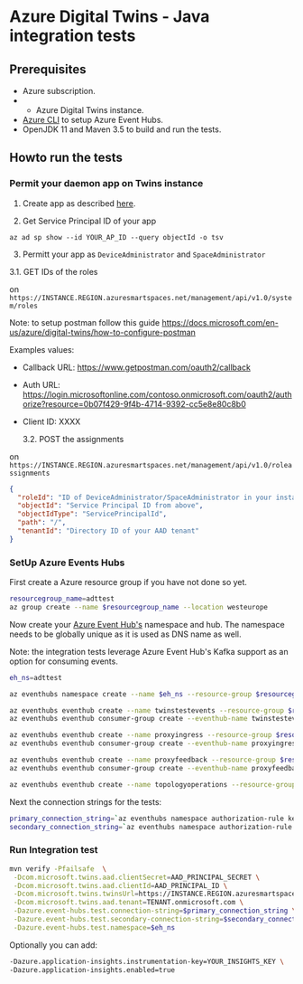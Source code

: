 # Azure Digital Twins - Java integration tests

## Prerequisites

- Azure subscription.
- - Azure Digital Twins instance.
- [Azure CLI](https://docs.microsoft.com/en-us/cli/azure/install-azure-cli) to setup Azure Event Hubs.
- OpenJDK 11 and Maven 3.5 to build and run the tests.

## Howto run the tests

### Permit your daemon app on Twins instance

1. Create app as described [here](https://docs.microsoft.com/en-us/azure/digital-twins/how-to-configure-postman).

2. Get Service Principal ID of your app

```shell
az ad sp show --id YOUR_AP_ID --query objectId -o tsv
```

3. Permitt your app as `DeviceAdministrator` and `SpaceAdministrator`

3.1. GET IDs of the roles

on `https://INSTANCE.REGION.azuresmartspaces.net/management/api/v1.0/system/roles`

Note: to setup postman follow this guide https://docs.microsoft.com/en-us/azure/digital-twins/how-to-configure-postman

Examples values:

- Callback URL: https://www.getpostman.com/oauth2/callback
- Auth URL: https://login.microsoftonline.com/contoso.onmicrosoft.com/oauth2/authorize?resource=0b07f429-9f4b-4714-9392-cc5e8e80c8b0
- Client ID: XXXX

  3.2. POST the assignments

on `https://INSTANCE.REGION.azuresmartspaces.net/management/api/v1.0/roleassignments`

```json
{
  "roleId": "ID of DeviceAdministrator/SpaceAdministrator in your instance",
  "objectId": "Service Principal ID from above",
  "objectIdType": "ServicePrincipalId",
  "path": "/",
  "tenantId": "Directory ID of your AAD tenant"
}
```

### SetUp Azure Events Hubs

First create a Azure resource group if you have not done so yet.

```bash
resourcegroup_name=adttest
az group create --name $resourcegroup_name --location westeurope
```

Now create your [Azure Event Hub's](https://docs.microsoft.com/en-us/azure/event-hubs/event-hubs-about) namespace and hub. The namespace needs to be globally unique as it is used as DNS name as well.

Note: the integration tests leverage Azure Event Hub's Kafka support as an option for consuming events.

```bash
eh_ns=adttest

az eventhubs namespace create --name $eh_ns --resource-group $resourcegroup_name --enable-kafka

az eventhubs eventhub create --name twinstestevents --resource-group $resourcegroup_name --namespace-name $eh_ns --message-retention 1 --partition-count 3
az eventhubs eventhub consumer-group create --eventhub-name twinstestevents --resource-group $resourcegroup_name --namespace-name $eh_ns --name twinstesteventscg

az eventhubs eventhub create --name proxyingress --resource-group $resourcegroup_name --namespace-name $eh_ns --message-retention 1 --partition-count 3
az eventhubs eventhub consumer-group create --eventhub-name proxyingress --resource-group $resourcegroup_name --namespace-name $eh_ns --name proxyingresscg

az eventhubs eventhub create --name proxyfeedback --resource-group $resourcegroup_name --namespace-name $eh_ns --message-retention 1 --partition-count 3
az eventhubs eventhub consumer-group create --eventhub-name proxyfeedback --resource-group $resourcegroup_name --namespace-name $eh_ns --name proxyfeedbackcg

az eventhubs eventhub create --name topologyoperations --resource-group $resourcegroup_name --namespace-name $eh_ns --message-retention 1 --partition-count 3
```

Next the connection strings for the tests:

```bash
primary_connection_string=`az eventhubs namespace authorization-rule keys list --resource-group $resourcegroup_name --namespace-name $eh_ns --name RootManageSharedAccessKey -o tsv --query primaryConnectionString`
secondary_connection_string=`az eventhubs namespace authorization-rule keys list --resource-group $resourcegroup_name --namespace-name $eh_ns --name RootManageSharedAccessKey -o tsv --query secondaryConnectionString`
```

### Run Integration test

```bash
mvn verify -Pfailsafe  \
 -Dcom.microsoft.twins.aad.clientSecret=AAD_PRINCIPAL_SECRET \
 -Dcom.microsoft.twins.aad.clientId=AAD_PRINCIPAL_ID \
 -Dcom.microsoft.twins.twinsUrl=https://INSTANCE.REGION.azuresmartspaces.net/management \
 -Dcom.microsoft.twins.aad.tenant=TENANT.onmicrosoft.com \
 -Dazure.event-hubs.test.connection-string=$primary_connection_string \
 -Dazure.event-hubs.test.secondary-connection-string=$secondary_connection_string \
 -Dazure.event-hubs.test.namespace=$eh_ns
```

Optionally you can add:

```bash
-Dazure.application-insights.instrumentation-key=YOUR_INSIGHTS_KEY \
-Dazure.application-insights.enabled=true
```
